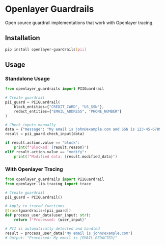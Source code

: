 # Openlayer Guardrails

Open source guardrail implementations that work with Openlayer tracing.

## Installation

```bash
pip install openlayer-guardrails[pii]
```

## Usage

### Standalone Usage

```python
from openlayer_guardrails import PIIGuardrail

# Create guardrail
pii_guard = PIIGuardrail(
    block_entities={"CREDIT_CARD", "US_SSN"},
    redact_entities={"EMAIL_ADDRESS", "PHONE_NUMBER"}
)

# Check inputs manually
data = {"message": "My email is john@example.com and SSN is 123-45-6789"}
result = pii_guard.check_input(data)

if result.action.value == "block":
    print(f"Blocked: {result.reason}")
elif result.action.value == "modify":
    print(f"Modified data: {result.modified_data}")
```

### With Openlayer Tracing

```python
from openlayer_guardrails import PIIGuardrail
from openlayer.lib.tracing import trace

# Create guardrail
pii_guard = PIIGuardrail()

# Apply to traced functions
@trace(guardrails=[pii_guard])
def process_user_data(user_input: str):
    return f"Processed: {user_input}"

# PII is automatically detected and handled
result = process_user_data("My email is john@example.com")
# Output: "Processed: My email is [EMAIL-REDACTED]"
```

